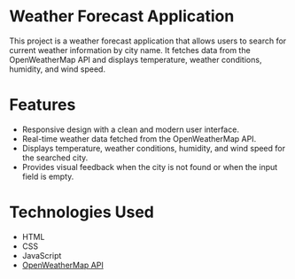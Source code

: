 # Weather Forecast Application

This project is a weather forecast application that allows users to search for current weather information by city name. It fetches data from the OpenWeatherMap API and displays temperature, weather conditions, humidity, and wind speed.

# Features

- Responsive design with a clean and modern user interface.
- Real-time weather data fetched from the OpenWeatherMap API.
- Displays temperature, weather conditions, humidity, and wind speed for the searched city.
- Provides visual feedback when the city is not found or when the input field is empty.

# Technologies Used

- HTML
- CSS
- JavaScript
- [OpenWeatherMap API](https://openweathermap.org/api)